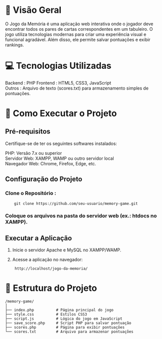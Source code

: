 # 🌟 Visão Geral
O Jogo da Memória é uma aplicação web interativa onde o jogador deve encontrar todos os pares de cartas correspondentes em um tabuleiro. O jogo utiliza tecnologias modernas para criar uma experiência visual e funcional agradável. Além disso, ele permite salvar pontuações e exibir rankings.

# 💻 Tecnologias Utilizadas
Backend : PHP 
Frontend : HTML5, CSS3, JavaScript  
Outros : Arquivo de texto (scores.txt) para armazenamento simples de pontuações.

# 🚀 Como Executar o Projeto
## Pré-requisitos
Certifique-se de ter os seguintes softwares instalados:  

PHP: Versão 7.x ou superior  
Servidor Web: XAMPP, WAMP ou outro servidor local  
Navegador Web: Chrome, Firefox, Edge, etc.

## Configuração do Projeto
### Clone o Repositório :
        
        git clone https://github.com/seu-usuario/memory-game.git

### Coloque os arquivos na pasta do servidor web (ex.: htdocs no XAMPP).

## Executar a Aplicação
1. Inicie o servidor Apache e MySQL no XAMPP/WAMP.
2. Acesse a aplicação no navegador:

        http://localhost/jogo-da-memoria/

# 📂 Estrutura do Projeto
```
/memory-game/
│
├── index.php          # Página principal do jogo
├── style.css          # Estilos CSS3
├── script.js          # Lógica do jogo em JavaScript
├── save_score.php     # Script PHP para salvar pontuação
├── scores.php         # Página para exibir pontuações
└── scores.txt         # Arquivo para armazenar pontuações
```

